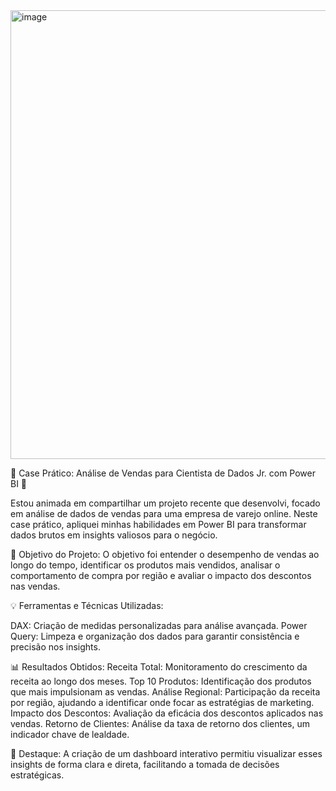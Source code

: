 <img width="1296" height="718" alt="image" src="https://github.com/user-attachments/assets/a6f2a21e-20be-4eb0-b398-249fe5fc6b4a" />










🚀 Case Prático: Análise de Vendas para Cientista de Dados Jr. com Power BI 🚀

Estou animada em compartilhar um projeto recente que desenvolvi, focado em análise de dados de vendas para uma empresa de varejo online. Neste case prático, apliquei minhas habilidades em Power BI para transformar dados brutos em insights valiosos para o negócio.

🎯 Objetivo do Projeto: O objetivo foi entender o desempenho de vendas ao longo do tempo, identificar os produtos mais vendidos, analisar o comportamento de compra por região e avaliar o impacto dos descontos nas vendas.

💡 Ferramentas e Técnicas Utilizadas:

DAX: Criação de medidas personalizadas para análise avançada.
Power Query: Limpeza e organização dos dados para garantir consistência e precisão nos insights.

📊 Resultados Obtidos:
Receita Total: Monitoramento do crescimento da receita ao longo dos meses.
Top 10 Produtos: Identificação dos produtos que mais impulsionam as vendas.
Análise Regional: Participação da receita por região, ajudando a identificar onde focar as estratégias de marketing.
Impacto dos Descontos: Avaliação da eficácia dos descontos aplicados nas vendas.
Retorno de Clientes: Análise da taxa de retorno dos clientes, um indicador chave de lealdade.

🌟 Destaque: A criação de um dashboard interativo permitiu visualizar esses insights de forma clara e direta, facilitando a tomada de decisões estratégicas.
